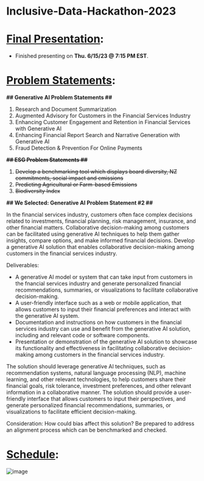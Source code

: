 # Inclusive-Data-Hackathon-2023

# <ins>Final Presentation</ins>:
* Finished presenting on **Thu. 6/15/23 @ 7:15 PM EST**.

# <ins>Problem Statements</ins>:

**## Generative AI Problem Statements ##**
1. Research and Document Summarization
2. Augmented Advisory for Customers in the Financial Services Industry
3. Enhancing Customer Engagement and Retention in Financial Services with Generative AI
4. Enhancing Financial Report Search and Narrative Generation with Generative AI
5. Fraud Detection & Prevention For Online Payments

<s>**## ESG Problem Statements ##**
1. Develop a benchmarking tool which displays board diversity, NZ commitments, social impact and emissions
2. Predicting Agricultural or Farm-based Emissions
3. Biodiversity Index</s>

**## We Selected: Generative AI Problem Statement #2 ##**

In the financial services industry, customers often face complex decisions related to investments, financial planning, risk management, insurance, and other financial matters. Collaborative decision-making among customers can be facilitated using generative AI techniques to help them gather insights, compare options, and make informed financial decisions.
Develop a generative AI solution that enables collaborative decision-making among customers in the financial services industry.

Deliverables:
* A generative AI model or system that can take input from customers in the fnancial services industry and generate personalized financial recommendations, summaries, or visualizations to facilitate collaborative decision-making.
* A user-friendly interface such as a web or mobile application, that allows customers to input their financial preferences and interact with the generative AI system.
* Documentation and instructions on how customers in the financial services industry can use and benefit from the generative AI solution, including and relevant code or software components.
* Presentation or demonstration of the generative AI solution to showcase its functionality and effectiveness in facilitating collaborative decision-making among customers in the financial services industry.

The solution should leverage generative AI techniques, such as recommendation systems, natural language processing (NLP), machine learning, and other relevant technologies, to help customers share their financial goals, risk tolerance, investment preferences, and other relevant information in a collaborative manner. The solution should provide a user-friendly interface that allows customers to input their perspectives, and generate personalized financial recommendations, summaries, or visualizations to facilitate efficient decision-making. 

Consideration:
How could bias affect this solution? Be prepared to address an alignment process which can be benchmarked and checked.

# <ins>Schedule</ins>:
![image](https://github.com/yli12313/Inclusive-Data-Hackathon-2023/assets/7104719/157a1870-3686-411d-87a5-ed49945bf354)
